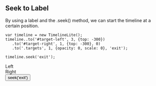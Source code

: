 ## Seek to Label
By using a label and the .seek() method, we can start the timeline at a certain position.
```
var timeline = new TimelineLite();
timeline..to('#target-left', 3, {top: -300})
   .to('#target-right', 1, {top: -300}, 0)
   .to('.targets', 1, {opacity: 0, scale: 0}, 'exit');

timeline.seek('exit');
```
<div class="demo cf">
    <div id="demoTl6-left" class="target demoTl6 black wide left">Left</div>
    <div id="demoTl6-right" class="target demoTl6 black wide right">Right</div>
</div>
<button class="btn" id="demoTl6-btn">seek('exit')</button>

